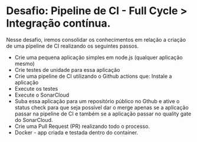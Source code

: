 # Desafio: Pipeline de CI - Full Cycle > Integração contínua.

Nesse desafio, iremos consolidar os conhecimentos em relação a criação de uma pipeline de CI realizando os seguintes passos.

* Crie uma pequena aplicação simples em node.js (qualquer aplicação mesmo)
* Crie testes de unidade para essa aplicação
* Crie uma pipeline de CI utilizando o Github actions que:
Instale a aplicação
* Execute os testes
* Execute o SonarCloud
* Suba essa aplicação para um repositório público no Gthub e ative o status check para que seja possível dar o merge apenas se a aplicação passar na pipeline de CI e também se a aplicação passar no quality gate do SonarCloud.
* Crie uma Pull Request (PR) realizando todo o processo.
* Docker - app criada e testada dentro do container.